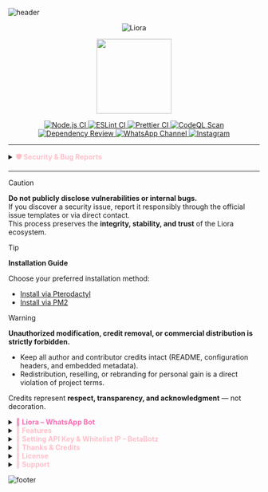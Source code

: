 ![header](https://capsule-render.vercel.app/api?type=waving&color=0:FFC0CB,50:FFE4E1,100:E6E6FA&height=250&section=header&text=Liora%20WhatsApp%20Bot&fontSize=55&fontAlignY=35&animation=twinkling&fontColor=ffffff)

<div align="center">
  
![Liora](https://files.cloudkuimages.guru/images/405de5beff26.jpg)

<img src="https://raw.githubusercontent.com/innng/innng/master/assets/kyubey.gif" width="150" height="150" />

<p align="center">
<a href="https://github.com/naruyaizumi/liora/actions/workflows/node.js.yml">
  <img src="https://img.shields.io/github/actions/workflow/status/naruyaizumi/liora/node.js.yml?label=Node.js%20CI&style=for-the-badge&logo=github&logoColor=white&color=FFC0CB&labelColor=2F2F2F" alt="Node.js CI"/>
</a>
<a href="https://github.com/naruyaizumi/liora/actions/workflows/eslint.yml">
  <img src="https://img.shields.io/github/actions/workflow/status/naruyaizumi/liora/eslint.yml?label=ESLint&style=for-the-badge&logo=eslint&logoColor=white&color=FFC0CB&labelColor=2F2F2F" alt="ESLint CI"/>
</a>
<a href="https://github.com/naruyaizumi/liora/actions/workflows/prettier.yml">
  <img src="https://img.shields.io/github/actions/workflow/status/naruyaizumi/liora/prettier.yml?label=Prettier&style=for-the-badge&logo=prettier&logoColor=white&color=FFC0CB&labelColor=2F2F2F" alt="Prettier CI"/>
</a>
<a href="https://github.com/naruyaizumi/liora/actions/workflows/codeql.yml">
  <img src="https://img.shields.io/github/actions/workflow/status/naruyaizumi/liora/codeql.yml?label=CodeQL&style=for-the-badge&logo=github&logoColor=white&color=FFC0CB&labelColor=2F2F2F" alt="CodeQL Scan"/>
</a>
<a href="https://github.com/naruyaizumi/liora/actions/workflows/dependency-review.yml">
  <img src="https://img.shields.io/github/actions/workflow/status/naruyaizumi/liora/dependency-review.yml?label=Dependency%20Review&style=for-the-badge&logo=dependabot&logoColor=white&color=FFC0CB&labelColor=2F2F2F" alt="Dependency Review"/>
</a>

<a href="https://whatsapp.com/channel/0029Vb5vz4oDjiOfUeW2Mt03">
  <img src="https://img.shields.io/badge/WhatsApp-Channel-FFC0CB?style=for-the-badge&logo=whatsapp&logoColor=white&labelColor=2F2F2F" alt="WhatsApp Channel"/>
</a>
<a href="https://instagram.com/naruyaizumi">
  <img src="https://img.shields.io/badge/Instagram-@naruyaizumi-FFC0CB?style=for-the-badge&logo=instagram&logoColor=white&labelColor=2F2F2F" alt="Instagram"/>
</a>
</p>

</div>

---

<details>
  <summary>
    <span style="display:inline; color:#FFC0CB; font-weight:bold;">
      🛡️ Security & Bug Reports
    </span>
  </summary>

  <p align="center">
    <a href="SECURITY.md">
      <img src="https://img.shields.io/badge/Report-Security_Issue-FFC0CB?style=for-the-badge&logo=github&logoColor=white&labelColor=2F2F2F" alt="Report Security Issue"/>
    </a>
    <a href="../../issues/new/choose">
      <img src="https://img.shields.io/badge/Report-Bug-FFC0CB?style=for-the-badge&logo=github&logoColor=white&labelColor=2F2F2F" alt="Report Bug"/>
    </a>
  </p>

We take security, stability, and the comfort of contributors very seriously.  
 If you discover a **vulnerability** or a **bug**, please report it responsibly through the following:

<details>
  <summary><b><span style="color:#FFC0CB;">Security Issues</span></b></summary>
  <a href="https://github.com/naruyaizumi/liora/blob/main/.github/SECURITY.md">
    <img src="https://img.shields.io/badge/Security-Policy-FFC0CB?style=for-the-badge&logo=github&logoColor=white&labelColor=2F2F2F" alt="Security Policy"/>
  </a>
</details>

  <details>
    <summary><b><span style="color:#FFC0CB;">Bug Reports</span></b></summary>
    <a href="../../issues/new?template=bug-report-id.md">
      <img src="https://img.shields.io/badge/Bug_Report-ID-FFC0CB?style=for-the-badge&logo=github&logoColor=white&labelColor=2F2F2F" alt="Bug Report ID"/>
    </a>  
    <a href="../../issues/new?template=bug-report-us.md">
      <img src="https://img.shields.io/badge/Bug_Report-EN-FFC0CB?style=for-the-badge&logo=github&logoColor=white&labelColor=2F2F2F" alt="Bug Report EN"/>
    </a>
  </details>
</details>

---

> [!CAUTION]
> **Do not publicly disclose vulnerabilities or internal bugs.**  
> If you discover a security issue, report it responsibly through the official issue templates or via direct contact.  
> This process preserves the **integrity, stability, and trust** of the Liora ecosystem.

> [!TIP]  
> **Installation Guide**
>
> Choose your preferred installation method:
>
> - [Install via Pterodactyl](.github/INSTALLATION/PTERODACTYL.md)
> - [Install via PM2](.github/INSTALLATION/PM2.md)

> [!WARNING]
> **Unauthorized modification, credit removal, or commercial distribution is strictly forbidden.**
>
> - Keep all author and contributor credits intact (README, configuration headers, and embedded metadata).
> - Redistribution, reselling, or rebranding for personal gain is a direct violation of project terms.
>
> Credits represent **respect, transparency, and acknowledgment** — not decoration.

<details>
  <summary>
    <span style="display:inline; color:#FF69B4; font-weight:bold;">
      🍧 Liora – WhatsApp Bot
    </span>
  </summary>

  <link href="https://fonts.googleapis.com/css2?family=Fira+Code:wght@500&family=Pacifico&display=swap" rel="stylesheet">

  <div align="center" style="font-family: 'Pacifico', cursive; color:#FF69B4; font-size:34px; font-weight:bold; margin:15px 0;">
    <img src="https://readme-typing-svg.herokuapp.com?size=28&duration=3500&color=FFC0CB&center=true&vCenter=true&width=600&lines=🌸+Liora+–+Advanced+WhatsApp+Bot" alt="Typing SVG" />
  </div>

  <p align="center" style="font-family: 'Fira Code', monospace; font-size:16px; color:#eaeaea;">
    Liora is a modern, high-performance WhatsApp automation framework.  
    It combines <b>pure JavaScript (ESM)</b> with <b>Liora-lib</b>, a native bridge that handles all heavy media and network tasks —  
    no extra tools or manual builds required.
  </p>

  <p style="font-family: 'Fira Code', monospace; font-size:15px; color:#d1d1d1;">
    Built for developers who want flexibility and stability without complex setup. Liora provides:
  </p>

  <ul style="font-family: 'Fira Code', monospace; font-size:15px; color:#f5f5f5; list-style:none;">
    <li>
      <img src="https://img.icons8.com/color/24/lightning-bolt--v1.png" width="20" style="vertical-align:middle;"/>
      <b>Native Performance</b> — powered by <code>liora-lib</code> with prebuilt Linux binaries
    </li>
    <li>
      <img src="https://img.icons8.com/color/24/code-fork.png" width="20" style="vertical-align:middle;"/>
      <b>Modular Architecture</b> — every feature isolated, easy to extend or replace
    </li>
    <li>
      <img src="https://img.icons8.com/color/24/lock--v1.png" width="20" style="vertical-align:middle;"/>
      <b>Secure and Reliable</b> — designed for production-grade WhatsApp bots
    </li>
    <li>
      <img src="https://img.icons8.com/color/24/mind-map.png" width="20" style="vertical-align:middle;"/>
      <b>Developer Friendly</b> — simple commands, strong defaults, and clean configuration
    </li>
  </ul>

  <p align="center" style="font-family: 'Fira Code', monospace; font-size:14px; color:#bfbfbf; font-style:italic;">
    No compiling. No external tools. Just install, configure, and run.
  </p>
</details>

<details>
  <summary>
    <span style="display:inline; color:#FFC0CB; font-weight:bold;">
      🍃 Features
    </span>
  </summary>

  <ul>
    <li>
      <img src="https://img.icons8.com/color/48/unlock-2.png" width="20" style="vertical-align:middle;"/>
      <b>Fully Open Source</b> — no encryption, no obfuscation. Every part of the system is transparent and easy to audit.
    </li>
    <li>
      <img src="https://img.icons8.com/color/48/puzzle.png" width="20" style="vertical-align:middle;"/>
      <b>Modular Architecture</b> — each module is self-contained and replaceable, allowing simple or advanced customization.
    </li>
    <li>
      <img src="https://img.icons8.com/color/48/lightning-bolt.png" width="20" style="vertical-align:middle;"/>
      <b>Optimized Performance</b> — powered by <code>liora-lib</code> native bindings for fast media and network operations.
    </li>
    <li>
      <img src="https://img.icons8.com/color/48/document.png" width="20" style="vertical-align:middle;"/>
      <b>Modern JavaScript (ESM)</b> — built on a clean asynchronous design for maintainability and future compatibility.
    </li>
    <li>
      <img src="https://img.icons8.com/color/48/nodejs.png" width="20" style="vertical-align:middle;"/>
      <b>Node.js v22+ Ready</b> — fully compatible with the latest Node runtime and event loop improvements.
    </li>
    <li>
      <img src="https://img.icons8.com/color/48/database.png" width="20" style="vertical-align:middle;"/>
      <b>Integrated SQLite Storage</b> — persistent, high-speed data caching with minimal setup.
    </li>
    <li>
      <img src="https://img.icons8.com/color/48/idea.png" width="20" style="vertical-align:middle;"/>
      <b>Actively Evolving</b> — regular updates focused on stability, performance, and developer experience.
    </li>
  </ul>

  <p style="font-family:'Fira Code', monospace; font-size:14px; color:#cfcfcf; text-align:center;">
    Liora focuses on reliability and simplicity — everything you need to build scalable WhatsApp automation without the extra complexity.
  </p>
</details>

<details>
  <summary>
    <span style="color:#FFC0CB; font-weight:bold;">
      🔐 Setting API Key & Whitelist IP – BetaBotz
    </span>
  </summary>

**Getting Started**

  <ol>
    <li>Visit: <a href="https://api.betabotz.eu.org">api.betabotz.eu.org</a></li>
    <li>Log in with your registered phone number + email.</li>
  </ol>

  <details>
    <summary><span style="color:#FFC0CB; font-weight:bold;">Obtain Your API Key</span></summary>
    <ol>
      <li>Go to the <b>Profile</b> menu.</li>
      <li>Copy the <code>Apikey</code> value, e.g. <code>liora</code>.</li>
    </ol>
  </details>

  <details>
    <summary><span style="color:#FFC0CB; font-weight:bold;">Whitelist IP (Required)</span></summary>

   <details>
     <summary><span style="color:#FFC0CB; font-weight:bold;">Step 1 – Go to Dashboard</span></summary>
     <img src="https://files.catbox.moe/l0j028.jpg" width="600"/><br/>
     Log in at <a href="https://betabotz.eu.org">Betabotz Dashboard</a>, then click the profile icon (top-right).
   </details>

   <details>
     <summary><span style="color:#FFC0CB; font-weight:bold;">Step 2 – Open Settings</span></summary>
     <img src="https://files.catbox.moe/8rgwhf.jpg" width="600"/><br/>
     Scroll down, find <b>Settings</b>, then click the <b>Choose an option</b> dropdown.
   </details>

   <details>
     <summary><span style="color:#FFC0CB; font-weight:bold;">Step 3 – Select “Whitelist IP”</span></summary>
     <img src="https://files.catbox.moe/o7y7xk.jpg" width="600"/><br/>
     From the options, select <b>Whitelist IP</b> (bottom).
   </details>

   <details>
     <summary><span style="color:#FFC0CB; font-weight:bold;">Step 4 – Enter Your IP Address</span></summary>
     <img src="https://files.catbox.moe/j5rj89.jpg" width="600"/><br/>
     Enter your VPS IP, e.g. <code>103.145.13.42</code>. You can add up to <b>5</b> IP addresses.
   </details>

   <details>
     <summary><span style="color:#FFC0CB; font-weight:bold;">Step 5 – Add to Whitelist</span></summary>
     <img src="https://files.catbox.moe/qfddyc.jpg" width="600"/><br/>
     Click the green <b>Add to Whitelist</b> button. If successful, you’ll see:
     <blockquote><i>IP successfully added to whitelist</i></blockquote>
   </details>
  </details>

  <details>
    <summary><span style="color:#FFC0CB; font-weight:bold;">Tips</span></summary>
    <ul>
      <li>Check IPv4: <code>curl -s ipv4.icanhazip.com</code></li>
      <li>Check IPv6: <code>curl -s ipv6.icanhazip.com</code></li>
      <li>Max allowed: <b>5 IPs</b></li>
      <li>Need more? Contact BetaBotz admin.</li>
      <li>IPv4 example: <code>103.145.13.42</code></li>
      <li>IPv6 example: <code>2401:db00:3020:xxxx:xxxx:xxxx:xxxx:xxxx</code></li>
    </ul>
  </details>
</details>

<details>
  <summary><span style="color:#FFC0CB; font-weight:bold;">💝 Thanks & Credits</span></summary>

We sincerely thank the following parties who have been instrumental in the development and continuity of **Liora**:

  <details>
    <summary><span style="color:#FFC0CB; font-weight:bold;">Project Roles</span></summary>
    <p align="center">
      <a href="https://linkbio.co/naruyaizumi">
        <img src="https://img.shields.io/badge/Founder-Naruya%20Izumi-FFC0CB?style=for-the-badge&logo=github&logoColor=white&labelColor=2F2F2F"/>
      </a>
      <a href="https://wa.me/6281398961382">
        <img src="https://img.shields.io/badge/Owner-SXZnightmar-FFC0CB?style=for-the-badge&logo=whatsapp&logoColor=white&labelColor=2F2F2F"/>
      </a>
      <a href="https://wa.me/6287831816747">
        <img src="https://img.shields.io/badge/Developer-Alfi%20Dev-FFC0CB?style=for-the-badge&logo=whatsapp&logoColor=white&labelColor=2F2F2F"/>
      </a>
    </p>
  </details>
</details>

<details>
  <summary>
    <span style="color:#FFC0CB; font-weight:bold;">
      📜 License
    </span>
  </summary>

  <p style="font-family: 'Fira Code', monospace; color:#eaeaea;">
    This project is licensed under the 
    <b><a href="https://opensource.org/licenses/Apache-2.0" style="color:#FF69B4;">Apache License 2.0</a></b> — 
    see the <a href="LICENSE" style="color:#FF69B4;">LICENSE</a> file for details.  
    (OSI Approved License)
  </p>

  <blockquote style="font-family: 'Fira Code', monospace; color:#d1d1d1;">
    Please remember to give proper <b>credit to contributors</b>  
    and <b>do not rebrand or resell</b> this project as your own.
  </blockquote>
</details>

<details>
  <summary>
    <span style="color:#FFC0CB; font-weight:bold;">
      💖 Support
    </span>
  </summary>

  <p align="center">

  <a href="https://ko-fi.com/naruyaizumi" target="_blank">
    <img src="https://storage.ko-fi.com/cdn/kofi3.png?v=3" width="180" alt="Support me on Ko-fi"/>
  </a>

  <a href="https://trakteer.id/naruyaizumi" target="_blank">
    <img src="https://trakteer.id/images/mix/navbar-logo-lite.png" width="160" alt="Dukung saya di Trakteer"/>
  </a>

  <a href="https://saweria.co/naruyaizumi" target="_blank">
    <img src="https://user-images.githubusercontent.com/26188697/180601310-e82c63e4-412b-4c36-b7b5-7ba713c80380.png" width="160" alt="Donasi via Saweria"/>
  </a>

  </p>

  <p align="center">
    <img src="https://readme-typing-svg.demolab.com?font=Fira+Code&weight=600&size=20&duration=3000&pause=1000&color=FF69B4&center=true&vCenter=true&width=500&lines=Your+support+keeps+this+project+alive!;Thank+you+for+helping+me+grow" alt="Support Typing Animation"/>
  </p>
</details>

![footer](https://capsule-render.vercel.app/api?type=waving&color=0:FFC0CB,50:FFE4E1,100:E6E6FA&height=150&section=footer)
